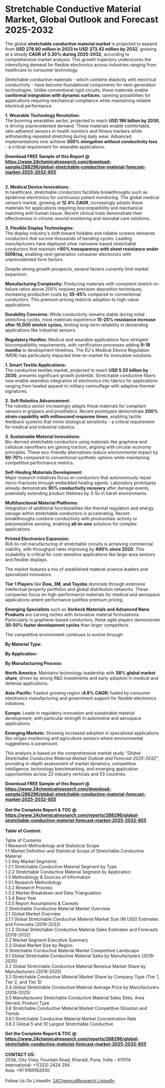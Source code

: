 <h1>Stretchable Conductive Material Market, Global Outlook and Forecast 2025-2032</h1><p>The global <strong>stretchable conductive material market</strong> is projected to expand from <strong>USD 278.80 million in 2023 to USD 373.42 million by 2032</strong>, growing at a steady <strong>CAGR of 3.30% during 2025-2032</strong>, according to comprehensive market analysis. This growth trajectory underscores the intensifying demand for flexible electronics across industries ranging from healthcare to consumer technology.</p><p>Stretchable conductive materials - which combine elasticity with electrical conductivity - have become foundational components for next-generation technologies. Unlike conventional rigid circuits, these materials enable <strong>conformal integration with dynamic surfaces</strong>, opening possibilities for applications requiring mechanical compliance while maintaining reliable electrical performance.</p><p><strong>1. Wearable Technology Revolution:</strong><br>
The booming wearables sector, projected to reach <strong>USD 186 billion by 2030</strong>, is driving unprecedented demand. These materials enable comfortable, skin-adherent sensors in health monitors and fitness trackers while withstanding repeated stretching during daily wear. Advanced implementations now achieve <strong>300% elongation without conductivity loss</strong> - a critical requirement for wearable applications.</p><div><b>Download FREE Sample of this Report @ 
            <a href="https://www.24chemicalresearch.com/download-sample/288296/global-stretchable-conductive-material-forecast-market-2025-2032-855">
            https://www.24chemicalresearch.com/download-sample/288296/global-stretchable-conductive-material-forecast-market-2025-2032-855</a></b></div><br><p><strong>2. Medical Device Innovations:</strong><br>
In healthcare, stretchable conductors facilitate breakthroughs such as epidermal electronics for continuous patient monitoring. The global medical sensors market, growing at <strong>12.4% CAGR</strong>, increasingly adopts these materials for applications requiring biocompatibility and mechanical matching with human tissue. Recent clinical trials demonstrate their effectiveness in chronic wound monitoring and neonatal care solutions.</p><p><strong>3. Flexible Display Technologies:</strong><br>
The display industry's shift toward foldable and rollable screens demands conductors that survive thousands of bending cycles. Leading manufacturers have deployed silver nanowire-based stretchable conductors that maintain <strong>&gt;90% transparency with sheet resistance under 50Î©/sq</strong>, enabling next-generation consumer electronics with unprecedented form factors.</p><p>Despite strong growth prospects, several factors currently limit market expansion:</p><p><strong>Manufacturing Complexity:</strong> Producing materials with consistent stretch-to-failure ratios above 200% requires precision deposition techniques, increasing production costs by <strong>35-45%</strong> compared to conventional conductors. This premium pricing restricts adoption to high-value applications.</p><p><strong>Durability Concerns:</strong> While conductivity remains stable during initial stretching cycles, most materials experience <strong>15-25% resistance increase after 10,000 stretch cycles</strong>, limiting long-term reliability in demanding applications like industrial sensors.</p><p><strong>Regulatory Hurdles:</strong> Medical and wearable applications face stringent biocompatibility requirements, with certification processes adding <strong>9-18 months</strong> to development timelines. The EU's Medical Device Regulation (MDR) has particularly impacted time-to-market for innovative solutions.</p><p><strong>1. Smart Textile Applications:</strong><br>
The conductive textiles market, projected to reach <strong>USD 5.55 billion by 2030</strong>, presents significant growth potential. Stretchable conductive fibers now enable seamless integration of electronics into fabrics for applications ranging from heated apparel to military camouflage with adaptive thermal signatures.</p><p><strong>2. Soft Robotics Advancement:</strong><br>
The robotics sector increasingly adopts these materials for compliant sensors in grippers and prosthetics. Recent prototypes demonstrate <strong>200% strain capability with millisecond response times</strong>, enabling tactile feedback systems that mimic biological sensitivity - a critical requirement for medical and industrial robotics.</p><p><strong>3. Sustainable Material Innovations:</strong><br>
Bio-derived stretchable conductors using materials like graphene and cellulose nanofibers are gaining traction, aligning with circular economy principles. These eco-friendly alternatives reduce environmental impact by <strong>60-70%</strong> compared to conventional synthetic options while maintaining competitive performance metrics.</p><p><strong>Self-Healing Materials Development:</strong><br>
	Major research initiatives focus on conductors that autonomously repair micro-fractures through embedded healing agents. Laboratory prototypes already demonstrate <strong>95% conductivity recovery</strong> after damage events, potentially extending product lifetimes by 3-5x in harsh environments.</p><p><strong>Multifunctional Material Platforms:</strong><br>
	Integration of additional functionalities like thermal regulation and energy storage within stretchable conductors is accelerating. Recent breakthroughs combine conductivity with photovoltaic activity or piezoresistive sensing, enabling <strong>all-in-one</strong> solutions for complex applications.</p><p><strong>Printed Electronics Expansion:</strong><br>
	Roll-to-roll manufacturing of stretchable circuits is achieving commercial viability, with throughput rates improving by <strong>400% since 2020</strong>. This scalability is critical for cost-sensitive applications like large-area sensors and flexible displays.</p><p>The market features a mix of established material science leaders and specialized innovators:</p><p><strong>Tier 1 Players</strong> like <strong>Dow, 3M, and Toyobo</strong> dominate through extensive intellectual property portfolios and global distribution networks. These companies focus on high-performance materials for medical and aerospace applications where performance justifies premium pricing.</p><p><strong>Emerging Specialists</strong> such as <strong>Vorbeck Materials and Advanced Nano Products</strong> are carving niches with innovative material formulations. Particularly in graphene-based conductors, these agile players demonstrate <strong>30-50% faster development cycles</strong> than larger competitors.</p><p>The competitive environment continues to evolve through:</p><p><strong>By Material Type:</strong></p><p><strong>By Application:</strong></p><p><strong>By Manufacturing Process:</strong></p><p><strong>North America:</strong> Maintains technology leadership with <strong>38% global market share</strong>, driven by strong R&amp;D investments and early adoption in medical and defense applications.</p><p><strong>Asia-Pacific:</strong> Fastest growing region (<strong>4.8% CAGR</strong>) fueled by consumer electronics manufacturing and government support for flexible electronics initiatives.</p><p><strong>Europe:</strong> Leads in regulatory innovation and sustainable material development, with particular strength in automotive and aerospace applications.</p><p><strong>Emerging Markets:</strong> Showing increased adoption in specialized applications like oil/gas monitoring and agriculture sensors where environmental ruggedness is paramount.</p><p>This analysis is based on the comprehensive market study <em>"Global Stretchable Conductive Material Market Outlook and Forecast 2025-2032"</em>, providing in-depth assessment of market dynamics, competitive intelligence, technology benchmarking, and emerging application opportunities across 22 industry verticals and 53 countries.</p><div><b>Download FREE Sample of this Report @ 
            <a href="https://www.24chemicalresearch.com/download-sample/288296/global-stretchable-conductive-material-forecast-market-2025-2032-855">
            https://www.24chemicalresearch.com/download-sample/288296/global-stretchable-conductive-material-forecast-market-2025-2032-855</a></b></div><br><div><b>Get the Complete Report & TOC @ 
            <a href="https://www.24chemicalresearch.com/reports/288296/global-stretchable-conductive-material-forecast-market-2025-2032-855">
            https://www.24chemicalresearch.com/reports/288296/global-stretchable-conductive-material-forecast-market-2025-2032-855</a></b></div><br>
            <b>Table of Content:</b><p>Table of Contents<br />
1 Research Methodology and Statistical Scope<br />
1.1 Market Definition and Statistical Scope of Stretchable Conductive Material<br />
1.2 Key Market Segments<br />
1.2.1 Stretchable Conductive Material Segment by Type<br />
1.2.2 Stretchable Conductive Material Segment by Application<br />
1.3 Methodology & Sources of Information<br />
1.3.1 Research Methodology<br />
1.3.2 Research Process<br />
1.3.3 Market Breakdown and Data Triangulation<br />
1.3.4 Base Year<br />
1.3.5 Report Assumptions & Caveats<br />
2 Stretchable Conductive Material Market Overview<br />
2.1 Global Market Overview<br />
2.1.1 Global Stretchable Conductive Material Market Size (M USD) Estimates and Forecasts (2019-2032)<br />
2.1.2 Global Stretchable Conductive Material Sales Estimates and Forecasts (2019-2032)<br />
2.2 Market Segment Executive Summary<br />
2.3 Global Market Size by Region<br />
3 Stretchable Conductive Material Market Competitive Landscape<br />
3.1 Global Stretchable Conductive Material Sales by Manufacturers (2019-2025)<br />
3.2 Global Stretchable Conductive Material Revenue Market Share by Manufacturers (2019-2025)<br />
3.3 Stretchable Conductive Material Market Share by Company Type (Tier 1, Tier 2, and Tier 3)<br />
3.4 Global Stretchable Conductive Material Average Price by Manufacturers (2019-2025)<br />
3.5 Manufacturers Stretchable Conductive Material Sales Sites, Area Served, Product Type<br />
3.6 Stretchable Conductive Material Market Competitive Situation and Trends<br />
3.6.1 Stretchable Conductive Material Market Concentration Rate<br />
3.6.2 Global 5 and 10 Largest Stretchable Conductive </p><div><b>Get the Complete Report & TOC @ 
            <a href="https://www.24chemicalresearch.com/reports/288296/global-stretchable-conductive-material-forecast-market-2025-2032-855">
            https://www.24chemicalresearch.com/reports/288296/global-stretchable-conductive-material-forecast-market-2025-2032-855</a></b></div><br><b>CONTACT US:</b><br>
            203A, City Vista, Fountain Road, Kharadi, Pune, India - 411014<br>
            International: +1(332) 2424 294<br>
            Asia: +91 9169162030 <br><br>
            Follow Us On LinkedIn: <a href="https://www.linkedin.com/company/24chemicalresearch/">24ChemicalResearch LinkedIn</a>